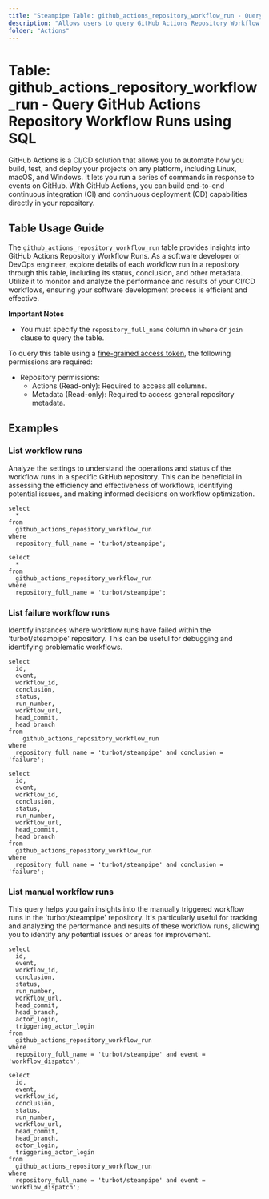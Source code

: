 ```yaml
---
title: "Steampipe Table: github_actions_repository_workflow_run - Query GitHub Actions Repository Workflow Runs using SQL"
description: "Allows users to query GitHub Actions Repository Workflow Runs, specifically the details of each workflow run in a repository, providing insights into the status, conclusion, and other metadata of the runs."
folder: "Actions"
---
```


# Table: github_actions_repository_workflow_run - Query GitHub Actions Repository Workflow Runs using SQL

GitHub Actions is a CI/CD solution that allows you to automate how you build, test, and deploy your projects on any platform, including Linux, macOS, and Windows. It lets you run a series of commands in response to events on GitHub. With GitHub Actions, you can build end-to-end continuous integration (CI) and continuous deployment (CD) capabilities directly in your repository.

## Table Usage Guide

The `github_actions_repository_workflow_run` table provides insights into GitHub Actions Repository Workflow Runs. As a software developer or DevOps engineer, explore details of each workflow run in a repository through this table, including its status, conclusion, and other metadata. Utilize it to monitor and analyze the performance and results of your CI/CD workflows, ensuring your software development process is efficient and effective.

**Important Notes**
- You must specify the `repository_full_name` column in `where` or `join` clause to query the table. 

To query this table using a [fine-grained access token](https://docs.github.com/en/authentication/keeping-your-account-and-data-secure/managing-your-personal-access-tokens#creating-a-fine-grained-personal-access-token), the following permissions are required:
  - Repository permissions:
    - Actions (Read-only): Required to access all columns.
    - Metadata (Read-only): Required to access general repository metadata.

## Examples

### List workflow runs
Analyze the settings to understand the operations and status of the workflow runs in a specific GitHub repository. This can be beneficial in assessing the efficiency and effectiveness of workflows, identifying potential issues, and making informed decisions on workflow optimization.

```sql+postgres
select
  *
from
  github_actions_repository_workflow_run
where
  repository_full_name = 'turbot/steampipe';
```

```sql+sqlite
select
  *
from
  github_actions_repository_workflow_run
where
  repository_full_name = 'turbot/steampipe';
```

### List failure workflow runs
Identify instances where workflow runs have failed within the 'turbot/steampipe' repository. This can be useful for debugging and identifying problematic workflows.

```sql+postgres
select
  id,
  event,
  workflow_id,
  conclusion,
  status,
  run_number,
  workflow_url,
  head_commit,
  head_branch
from
    github_actions_repository_workflow_run
where
  repository_full_name = 'turbot/steampipe' and conclusion = 'failure';
```

```sql+sqlite
select
  id,
  event,
  workflow_id,
  conclusion,
  status,
  run_number,
  workflow_url,
  head_commit,
  head_branch
from
  github_actions_repository_workflow_run
where
  repository_full_name = 'turbot/steampipe' and conclusion = 'failure';
```

### List manual workflow runs
This query helps you gain insights into the manually triggered workflow runs in the 'turbot/steampipe' repository. It's particularly useful for tracking and analyzing the performance and results of these workflow runs, allowing you to identify any potential issues or areas for improvement.

```sql+postgres
select
  id,
  event,
  workflow_id,
  conclusion,
  status,
  run_number,
  workflow_url,
  head_commit,
  head_branch,
  actor_login,
  triggering_actor_login
from
  github_actions_repository_workflow_run
where
  repository_full_name = 'turbot/steampipe' and event = 'workflow_dispatch';
```

```sql+sqlite
select
  id,
  event,
  workflow_id,
  conclusion,
  status,
  run_number,
  workflow_url,
  head_commit,
  head_branch,
  actor_login,
  triggering_actor_login
from
  github_actions_repository_workflow_run
where
  repository_full_name = 'turbot/steampipe' and event = 'workflow_dispatch';
```